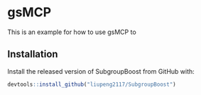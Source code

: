 # gsMCP
This is an example for how to use gsMCP to 

## Installation

Install the released version of SubgroupBoost from GitHub with:

``` r
devtools::install_github("liupeng2117/SubgroupBoost")
```
